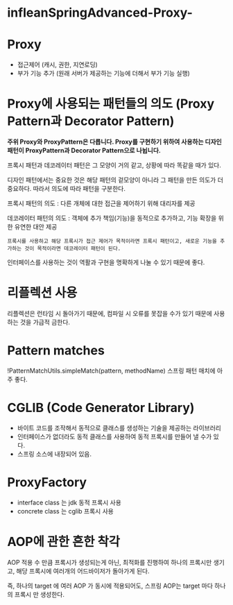 # infleanSpringAdvanced-Proxy-

# Proxy

- 접근제어 (캐시, 권한, 지연로딩)
- 부가 기능 추가 (원래 서버가 제공하는 기능에 더해서 부가 기능 실행)

# Proxy에 사용되는 패턴들의 의도 (Proxy Pattern과 Decorator Pattern)

**주위 Proxy와 ProxyPattern은 다릅니다. Proxy를 구현하기 위하여 사용하는 디자인 패턴이 ProxyPattern과 Decorator Pattern으로 나뉩니다.**

프록시 패턴과 데코레이터 패턴은 그 모양이 거의 같고, 상황에 따라 똑같을 때가 있다.

디자인 패턴에서는 중요한 것은 해당 패턴의 겉모양이 아니라 그 패턴을 만든 의도가 더 중요하다. 따라서 의도에 따라 패턴을 구분한다.

프록시 패턴의 의도 : 다른 개체에 대한 접근을 제어하기 위해 대리자를 제공

데코레이터 패턴의 의도 : 객체에 추가 책임(기능)을 동적으로 추가하고, 기능 확장을 위한 유연한 대안 제공

``프록시를 사용하고 해당 프록시가 접근 제어가 목적이라면 프록시 패턴이고, 새로운 기능을 추가하는 것이 목적이라면 데코레이터 패턴이 된다.``

인터페이스를 사용하는 것이 역활과 구현을 명확하게 나눌 수 있기 때문에 좋다.

# 리플렉션 사용
리플렉션은 런타임 시 돌아가기 때문에, 컴파일 시 오류를 못잡을 수가 있기 때문에 사용하는 것을 가급적 금한다.


# Pattern matches

!PatternMatchUtils.simpleMatch(pattern, methodName) 스프링 패턴 매치에 아주 좋다.

# CGLIB (Code Generator Library)

- 바이트 코드를 조작해서 동적으로 클래스를 생성하는 기술을 제공하는 라이브러리
- 인터페이스가 없더라도 동적 클래스를 사용하여 동적 프록시를 만들어 낼 수가 있다.
- 스프링 소스에 내장되어 있음.

# ProxyFactory

- interface class 는 jdk 동적 프록시 사용
- concrete class 는 cglib 프록시 사용

# AOP에 관한 흔한 착각

AOP 적용 수 만큼 프록시가 생성되는게 아닌, 최적화를 진행하여 하나의 프록시만 생기고, 해당 프록시에 여러개의 어드바이저가 돌아가게 된다.

즉, 하나의 target 에 여러 AOP 가 동시에 적용되어도, 스프링 AOP는 target 마다 하나의 프록시 만 생성한다.